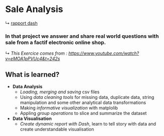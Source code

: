 # Sale Analysis
↳ [rapport dash](https://example-rapport-app.herokuapp.com/)
### In that project we answer and share real world questions with sale from a factif electronic online shop.  

*↳ This Exercice comes from  : https://www.youtube.com/watch?v=eMOA1pPVUc4&t=242s*

## What is learned?
- **Data Analysis**
	- *Loading, merging and saving* csv files
	- Using *data cleaning tools* for missing data, duplicate data, string manipulation and some other analytical data transformations
	- Making *informative visualization* with matplolib
	- Appling *group operations* to slice and summarize the dataset
- **Data Visualisation**
	- *Create dynamic report with Dash*, learn to tell story with data and create understandable visualisation

